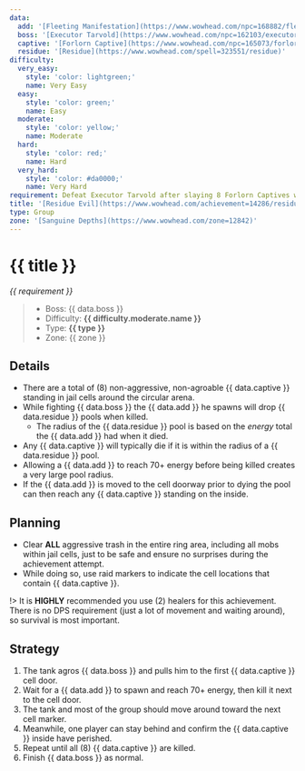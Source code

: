 ```yaml
---
data:
  add: '[Fleeting Manifestation](https://www.wowhead.com/npc=168882/fleeting-manifestation)'
  boss: '[Executor Tarvold](https://www.wowhead.com/npc=162103/executor-tarvold)'
  captive: '[Forlorn Captive](https://www.wowhead.com/npc=165073/forlorn-captive)'
  residue: '[Residue](https://www.wowhead.com/spell=323551/residue)'
difficulty:
  very_easy:
    style: 'color: lightgreen;'
    name: Very Easy
  easy:
    style: 'color: green;'
    name: Easy
  moderate:
    style: 'color: yellow;'
    name: Moderate
  hard:
    style: 'color: red;'
    name: Hard
  very_hard:
    style: 'color: #da0000;'
    name: Very Hard
requirement: Defeat Executor Tarvold after slaying 8 Forlorn Captives with the effects of Residue in Sanguine Depths on Mythic difficulty.
title: '[Residue Evil](https://www.wowhead.com/achievement=14286/residue-evil)'
type: Group
zone: '[Sanguine Depths](https://www.wowhead.com/zone=12842)'
---
```


# {{ title }}

_{{ requirement }}_

> - Boss: {{ data.boss }}
> - Difficulty: **<span style="{{ difficulty.moderate.style }}">{{ difficulty.moderate.name }}</span>**
> - Type: **{{ type }}**
> - Zone: {{ zone }}

## Details

- There are a total of (8) non-aggressive, non-agroable {{ data.captive }} standing in jail cells around the circular arena.
- While fighting {{ data.boss }} the {{ data.add }} he spawns will drop {{ data.residue }} pools when killed.
  - The radius of the {{ data.residue }} pool is based on the _energy_ total the {{ data.add }} had when it died.
- Any {{ data.captive }} will typically die if it is within the radius of a {{ data.residue }} pool.
- Allowing a {{ data.add }} to reach 70+ energy before being killed creates a very large pool radius.
- If the {{ data.add }} is moved to the cell doorway prior to dying the pool can then reach any {{ data.captive }} standing on the inside.

## Planning

- Clear **ALL** aggressive trash in the entire ring area, including all mobs within jail cells, just to be safe and ensure no surprises during the achievement attempt.
- While doing so, use raid markers to indicate the cell locations that contain {{ data.captive }}.

!> It is **HIGHLY** recommended you use (2) healers for this achievement. There is no DPS requirement (just a lot of movement and waiting around), so survival is most important.

## Strategy

1. The tank agros {{ data.boss }} and pulls him to the first {{ data.captive }} cell door.
2. Wait for a {{ data.add }} to spawn and reach 70+ energy, then kill it next to the cell door.
3. The tank and most of the group should move around toward the next cell marker.
4. Meanwhile, one player can stay behind and confirm the {{ data.captive }} inside have perished.
5. Repeat until all (8) {{ data.captive }} are killed.
6. Finish {{ data.boss }} as normal.
